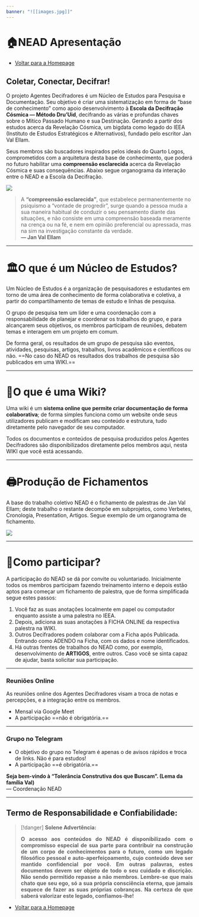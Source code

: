 ```yaml
---
banner: "![[images.jpg]]"
---
```



# 🏠NEAD Apresentação

- [Voltar para a Homepage](HOMEPAGE.canvas)

## Coletar, Conectar, Decifrar!

O projeto Agentes Decifradores é um Núcleo de Estudos para Pesquisa e Documentação. Seu objetivo é criar uma sistematização em forma de “base de conhecimento” como apoio desenvolvimento à **Escola da Decifração Cósmica — Método Dru’Uid**, decifrando as várias e profundas chaves sobre o Mítico Passado Humano e sua Destinação. Gerando a partir dos estudos acerca da Revelação Cósmica, um bigdata como legado do IEEA (Instituto de Estudos Estratégicos e Alternativos), fundado pelo escritor Jan Val Ellam.

Seus membros são buscadores inspirados pelos ideais do Quarto Logos, comprometidos com a arquitetura desta base de conhecimento, que poderá no futuro habilitar uma **compreensão esclarecida** acerca da Revelação Cósmica e suas consequências. Abaixo segue organograma da interação entre o NEAD e a Escola da Decifração.

![](imagem-1-1-nead-apresentaçao.png)

> A **“compreensão esclarecida”**, que estabelece permanentemente no psiquismo a “vontade de progredir”, surge quando a pessoa muda a sua maneira habitual de conduzir o seu pensamento diante das situações, e não consiste em uma compreensão baseada meramente na crença ou na fé, e nem em opinião preferencial ou apressada, mas na sim na investigação constante da verdade.  
> **— Jan Val Ellam**

---
# 🏛️O que é um Núcleo de Estudos?

Um Núcleo de Estudos é a organização de pesquisadores e estudantes em torno de uma área de conhecimento de forma colaborativa e coletiva, a partir do compartilhamento de temas de estudo e linhas de pesquisa.

O grupo de pesquisa tem um líder e uma coordenação com a responsabilidade de planejar e coordenar os trabalhos do grupo, e para alcançarem seus objetivos, os membros participam de reuniões, debatem temas e interagem em um projeto em comum.

De forma geral, os resultados de um grupo de pesquisa são eventos, atividades, pesquisas, artigos, trabalhos, livros acadêmicos e científicos ou não. ==No caso do NEAD os resultados dos trabalhos de pesquisa são publicados em uma WIKI.==

---
# 📘O que é uma Wiki?

Uma wiki é um **sistema online que permite criar documentação de forma colaborativa**; de forma simples funciona como um website onde seus utilizadores publicam e modificam seu conteúdo e estrutura, tudo diretamente pelo navegador de seu computador.

Todos os documentos e conteúdos de pesquisa produzidos pelos Agentes Decifradores são disponibilizados diretamente pelos membros aqui, nesta WIKI que você está acessando.

---
# 🖨️Produção de Fichamentos

A base do trabalho coletivo NEAD é o fichamento de palestras de Jan Val Ellam; deste trabalho o restante decompõe em subprojetos, como Verbetes, Cronologia, Presentation, Artigos. Segue exemplo de um organograma de fichamento.

![](imagem-1-2-nead-apresentaçao.png)

---
# 🤝Como participar?

A participação do NEAD se dá por convite ou voluntariado. Inicialmente todos os membros participam fazendo treinamento interno e depois estão aptos para começar um fichamento de palestra, que de forma simplificada segue estes passos:

1.  Você faz as suas anotações localmente em papel ou computador enquanto assiste a uma palestra no IEEA.
2.  Depois, adiciona as suas anotações à FICHA ONLINE da respectiva palestra na WIKI.
3.  Outros Decifradores podem colaborar com a Ficha após Publicada. Entrando como ADENDO na Ficha, com os dados e nome identificados.
4.  Há outras frentes de trabalhos do NEAD como, por exemplo, desenvolvimento de **ARTIGOS**, entre outros. Caso você se sinta capaz de ajudar, basta solicitar sua participação.

---
### Reuniões Online

As reuniões online dos Agentes Decifradores visam a troca de notas e percepções, e a integração entre os membros.

-   Mensal via Google Meet
-   A participação ==não é obrigatória.==

---
### Grupo no Telegram

-   O objetivo do grupo no Telegram é apenas o de avisos rápidos e troca de links. Não é para estudos!
-   A participação ==é obrigatória.==

  **Seja bem-vindo à “Tolerância Construtiva dos que Buscam”. (Lema da família Val)**  
— Coordenação NEAD

---
## Termo de Responsabilidade e Confiabilidade:

> [!danger] **Solene Advertência:**
> **<p align="justify">O acesso aos conteúdos do NEAD é disponibilizado com o compromisso especial de sua parte para contribuir na construção de um corpo de conhecimentos para o futuro, como um legado filosófico pessoal e auto-aperfeiçoamento, cujo conteúdo deve ser mantido confidencial por você. Em outras palavras, estes documentos devem ser objeto de todo o seu cuidado e discrição. Não sendo permitido repasse a não membros. Lembre-se que mais chato que seu ego, só a sua própria consciência eterna, que jamais esquece de fazer as suas próprias cobranças. Na certeza de que saberá valorizar este legado, confiamos-lhe!</p>**

- [Voltar para a Homepage](HOMEPAGE.canvas)